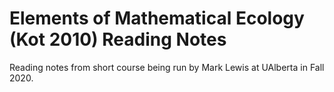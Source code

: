 # Elements of Mathematical Ecology (Kot 2010) Reading Notes 

Reading notes from short course being run by Mark Lewis at UAlberta in Fall 2020. 
